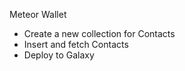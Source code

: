 Meteor Wallet

- Create a new collection for Contacts
- Insert and fetch Contacts
- Deploy to Galaxy
